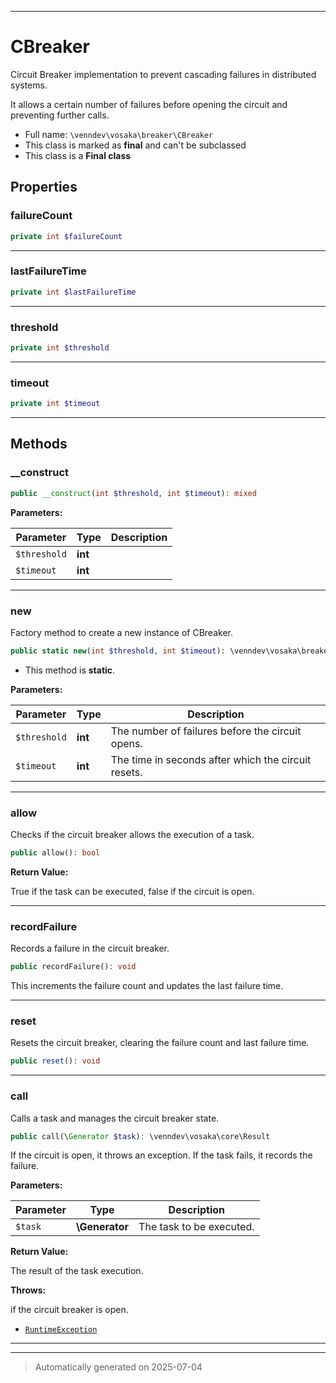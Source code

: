 ***

# CBreaker

Circuit Breaker implementation to prevent cascading failures in distributed systems.

It allows a certain number of failures before opening the circuit and preventing further calls.

* Full name: `\venndev\vosaka\breaker\CBreaker`
* This class is marked as **final** and can't be subclassed
* This class is a **Final class**



## Properties


### failureCount



```php
private int $failureCount
```






***

### lastFailureTime



```php
private int $lastFailureTime
```






***

### threshold



```php
private int $threshold
```






***

### timeout



```php
private int $timeout
```






***

## Methods


### __construct



```php
public __construct(int $threshold, int $timeout): mixed
```








**Parameters:**

| Parameter | Type | Description |
|-----------|------|-------------|
| `$threshold` | **int** |  |
| `$timeout` | **int** |  |





***

### new

Factory method to create a new instance of CBreaker.

```php
public static new(int $threshold, int $timeout): \venndev\vosaka\breaker\CBreaker
```



* This method is **static**.




**Parameters:**

| Parameter | Type | Description |
|-----------|------|-------------|
| `$threshold` | **int** | The number of failures before the circuit opens. |
| `$timeout` | **int** | The time in seconds after which the circuit resets. |





***

### allow

Checks if the circuit breaker allows the execution of a task.

```php
public allow(): bool
```









**Return Value:**

True if the task can be executed, false if the circuit is open.




***

### recordFailure

Records a failure in the circuit breaker.

```php
public recordFailure(): void
```

This increments the failure count and updates the last failure time.










***

### reset

Resets the circuit breaker, clearing the failure count and last failure time.

```php
public reset(): void
```












***

### call

Calls a task and manages the circuit breaker state.

```php
public call(\Generator $task): \venndev\vosaka\core\Result
```

If the circuit is open, it throws an exception.
If the task fails, it records the failure.






**Parameters:**

| Parameter | Type | Description |
|-----------|------|-------------|
| `$task` | **\Generator** | The task to be executed. |


**Return Value:**

The result of the task execution.



**Throws:**
<p>if the circuit breaker is open.</p>

- [`RuntimeException`](../../../RuntimeException.md)



***


***
> Automatically generated on 2025-07-04
